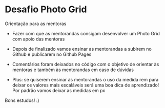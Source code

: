 # Desafio Photo Grid # 

Orientação para as mentoras 

- Fazer com que as mentorandas consigam desenvolver um Photo Grid com apoio das mentoras

- Depois de finalizado vamos ensinar as mentorandas a subirem no Github e publicarem no Github Pages

- Comentários foram deixados no código com o objetivo de orientar às mentoras e também às mentorandas em caso de dúvidas

- Plus: se quiserem ensinar às mentorandas o uso da medida rem para deixar os valores mais escaláveis será uma boa dica de aprendizado! Por padrão vamos deixar as medidas em px

Bons estudos! :) 
